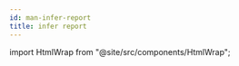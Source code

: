 ```yaml
---
id: man-infer-report
title: infer report
---
```


import HtmlWrap from "@site/src/components/HtmlWrap";

<HtmlWrap url="/man/1.0.0/infer-report.1.html" />

